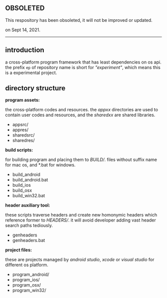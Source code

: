 ## OBSOLETED

This respository has been obsoleted, it will not be improved or updated.

on Sept 14, 2021.

---

## introduction

a cross-platform program framework that has least dependencies on os api.
the prefix `ep` of repository name is short for *"experiment"*,
which means this is a experimental project.

## directory structure

**program assets:**

the cross-platform codes and resources.
the *appxx* directories are used to contain user codes and resources,
and the *sharedxx* are shared libraries.

- appsrc/
- appres/
- sharedsrc/
- sharedres/

**build scripts:**

for building program and placing them to *BUILD/*.
files without suffix name for mac os, and *.bat for windows.

- build_android
- build_android.bat
- build_ios
- build_osx
- build_win32.bat

**header auxiliary tool:**

these scripts traverse headers and create new homonymic headers
which reference former to *HEADERS/*.
it will avoid developer adding vast header search paths tediously.

- genheaders
- genheaders.bat

**project files:**

these are projects managed by *android studio*, *xcode* or *visual studio*
for different os platform.

- program_android/
- program_ios/
- program_osx/
- program_win32/
